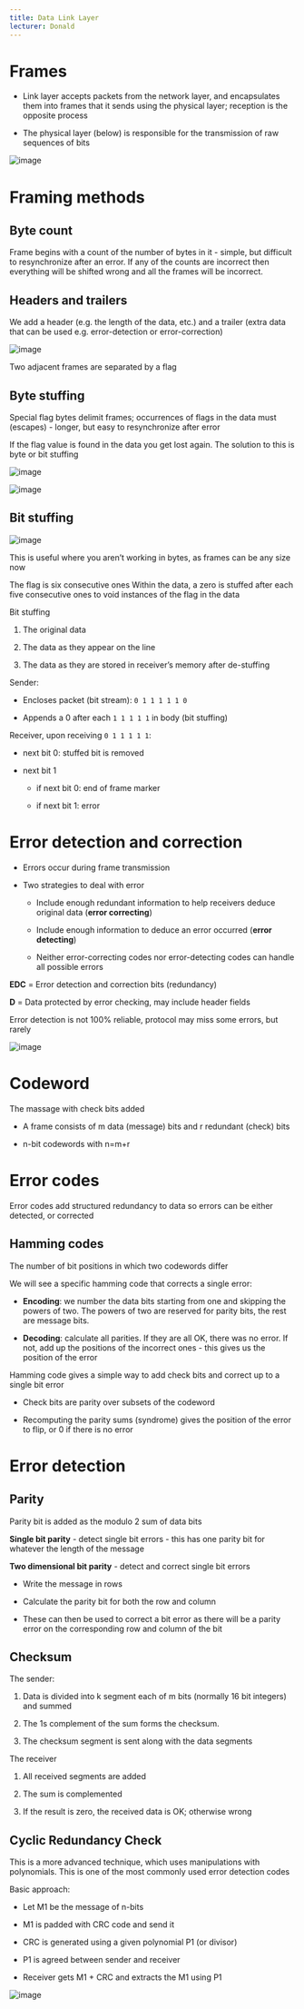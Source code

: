 ```yaml
---
title: Data Link Layer
lecturer: Donald
---
```


# Frames

-   Link layer accepts packets from the network layer, and encapsulates
    them into frames that it sends using the physical layer; reception
    is the opposite process

-   The physical layer (below) is responsible for the transmission of
    raw sequences of bits

![image](/img/Year_2/Networks_and_Systems/Networks/Data_Link/frame.webp)

# Framing methods

## Byte count

Frame begins with a count of the number of bytes in it - simple, but
difficult to resynchronize after an error. If any of the counts are
incorrect then everything will be shifted wrong and all the frames will
be incorrect.

## Headers and trailers

We add a header (e.g. the length of the data, etc.) and a trailer (extra
data that can be used e.g. error-detection or error-correction)

![image](/img/Year_2/Networks_and_Systems/Networks/Data_Link/flag.webp)

Two adjacent frames are separated by a flag

## Byte stuffing

Special flag bytes delimit frames; occurrences of flags in the data must
(escapes) - longer, but easy to resynchronize after error

If the flag value is found in the data you get lost again. The solution
to this is byte or bit stuffing

![image](/img/Year_2/Networks_and_Systems/Networks/Data_Link/byte_stuffing.webp)

![image](/img/Year_2/Networks_and_Systems/Networks/Data_Link/byte_stuffing1.webp)

## Bit stuffing

![image](/img/Year_2/Networks_and_Systems/Networks/Data_Link/bit_stuffing.webp)

This is useful where you aren’t working in bytes, as frames can be any
size now

The flag is six consecutive ones Within the data, a zero is stuffed
after each five consecutive ones to void instances of the flag in the
data

Bit stuffing

1.  The original data

2.  The data as they appear on the line

3.  The data as they are stored in receiver’s memory after de-stuffing

Sender:

-   Encloses packet (bit stream): `0 1 1 1 1 1 0`

-   Appends a 0 after each `1 1 1 1 1` in body (bit stuffing)

Receiver, upon receiving `0 1 1 1 1 1`:

-   next bit 0: stuffed bit is removed

-   next bit 1

    -   if next bit 0: end of frame marker

    -   if next bit 1: error

# Error detection and correction

-   Errors occur during frame transmission

-   Two strategies to deal with error

    -   Include enough redundant information to help receivers deduce
        original data (**error correcting**)

    -   Include enough information to deduce an error occurred (**error
        detecting**)

    -   Neither error-correcting codes nor error-detecting codes can
        handle all possible errors

**EDC** = Error detection and correction bits (redundancy)

**D** = Data protected by error checking, may include header fields

Error detection is not 100% reliable, protocol may miss some errors, but
rarely

![image](/img/Year_2/Networks_and_Systems/Networks/Data_Link/EDC.webp)

# Codeword

<Definition name="Codeword">
The massage with check bits added
</Definition>

-   A frame consists of m data (message) bits and r redundant (check)
    bits

-   n-bit codewords with n=m+r

# Error codes

Error codes add structured redundancy to data so errors can be either
detected, or corrected

## Hamming codes

<Definition name="Hamming distance">
The number of bit positions in which two codewords differ
</Definition>

We will see a specific hamming code that corrects a single error:

-   **Encoding**: we number the data bits starting from one and skipping
    the powers of two. The powers of two are reserved for parity bits,
    the rest are message bits.

-   **Decoding**: calculate all parities. If they are all OK, there was
    no error. If not, add up the positions of the incorrect ones - this
    gives us the position of the error

Hamming code gives a simple way to add check bits and correct up to a
single bit error

-   Check bits are parity over subsets of the codeword

-   Recomputing the parity sums (syndrome) gives the position of the
    error to flip, or 0 if there is no error

# Error detection

## Parity

Parity bit is added as the modulo 2 sum of data bits

**Single bit parity** - detect single bit errors - this has one parity
bit for whatever the length of the message

**Two dimensional bit parity** - detect and correct single bit errors

-   Write the message in rows

-   Calculate the parity bit for both the row and column

-   These can then be used to correct a bit error as there will be a
    parity error on the corresponding row and column of the bit

## Checksum

The sender:

1.  Data is divided into k segment each of m bits (normally 16 bit
    integers) and summed

2.  The 1s complement of the sum forms the checksum.

3.  The checksum segment is sent along with the data segments

The receiver

1.  All received segments are added

2.  The sum is complemented

3.  If the result is zero, the received data is OK; otherwise wrong

## Cyclic Redundancy Check

This is a more advanced technique, which uses manipulations with
polynomials. This is one of the most commonly used error detection
codes

Basic approach:

-   Let M1 be the message of n-bits

-   M1 is padded with CRC code and send it

-   CRC is generated using a given polynomial P1 (or divisor)

-   P1 is agreed between sender and receiver

-   Receiver gets M1 + CRC and extracts the M1 using P1

![image](/img/Year_2/Networks_and_Systems/Networks/Data_Link/CRC.webp)
